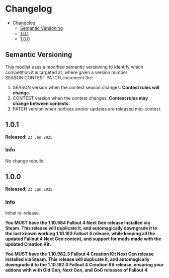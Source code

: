 # Changelog

- [Changelog](#changelog)
  - [Semantic Versioning](#semantic-versioning)
  - [1.0.1](#101)
  - [1.0.0](#100)

## Semantic Versioning

This modlist uses a modified semantic versioning to identify which competition it is targeted at, where given a version number SEASON.CONTEST.PATCH, increment the:

1. SEASON version when the contest season changes. **Contest rules will change.**
2. CONTEST version when the contest changes. **Contest rules may change between contests.**
3. PATCH version when hotfixes and/or updates are released mid-contest.

## 1.0.1

**Released:** `23 Jan 2025`

### Info <!-- omit in toc -->

No change rebuild.

## 1.0.0

**Released:** `23 Jan 2025`

### Info <!-- omit in toc -->

Initial re-release.

**You MUST have the 1.10.984 Fallout 4 Next Gen release installed via Steam. This release will duplicate it, and automagically downgrade it to the last known working 1.10.163 Fallout 4 release, while keeping all the updated Fallout 4 Next Gen content, and support for mods made with the updated Creation Kit.**

**You MUST have the 1.10.982.3 Fallout 4 Creation Kit Next Gen release installed via Steam. This release will duplicate it, and automagically downgrade it to the 1.10.162.0 Fallout 4 Creation Kit release, ensuring your addons with with Old Gen, Next Gen, and GoG releases of Fallout 4**